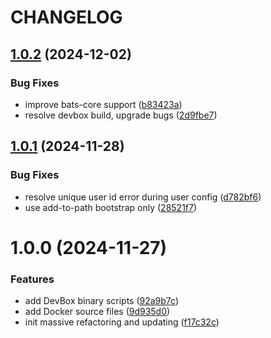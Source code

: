 # CHANGELOG

## [1.0.2](https://github.com/seantrane/devbox/compare/v1.0.1...v1.0.2) (2024-12-02)


### Bug Fixes

* improve bats-core support ([b83423a](https://github.com/seantrane/devbox/commit/b83423afa87b56c59442be706f51cb6f8884d434))
* resolve devbox build, upgrade bugs ([2d9fbe7](https://github.com/seantrane/devbox/commit/2d9fbe78c2fbd5c851bb977d4440a00b7708fa84))

## [1.0.1](https://github.com/seantrane/devbox/compare/v1.0.0...v1.0.1) (2024-11-28)


### Bug Fixes

* resolve unique user id error during user config ([d782bf6](https://github.com/seantrane/devbox/commit/d782bf646f16a58a6edeeba16f22a3f76b14dc9b))
* use add-to-path bootstrap only ([28521f7](https://github.com/seantrane/devbox/commit/28521f7f01995ee670f07a3dfff2fb128f79fd46))

# 1.0.0 (2024-11-27)


### Features

* add DevBox binary scripts ([92a9b7c](https://github.com/seantrane/devbox/commit/92a9b7cabd4abaf09605cd5f0727ff06b42d9284))
* add Docker source files ([9d935d0](https://github.com/seantrane/devbox/commit/9d935d0510b23df3466370633c7cf6465850126a))
* init massive refactoring and updating ([f17c32c](https://github.com/seantrane/devbox/commit/f17c32c84a126c8039633ef37f1bf60ab3874059))
